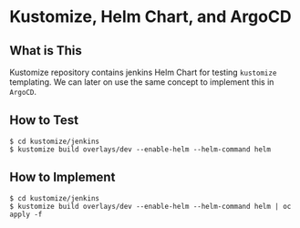 # Kustomize, Helm Chart, and ArgoCD

## What is This
Kustomize repository contains jenkins Helm Chart for testing `kustomize` templating. We can later on use the same concept to implement this in `ArgoCD`.

## How to Test
```
$ cd kustomize/jenkins
$ kustomize build overlays/dev --enable-helm --helm-command helm
```

## How to Implement
```
$ cd kustomize/jenkins
$ kustomize build overlays/dev --enable-helm --helm-command helm | oc apply -f
```